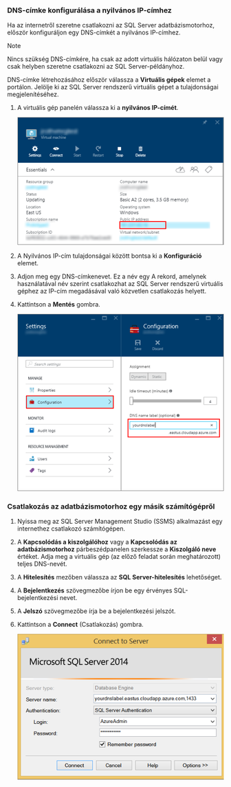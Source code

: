 ### <a name="configure-a-dns-label-for-the-public-ip-address"></a>DNS-címke konfigurálása a nyilvános IP-címhez
Ha az internetről szeretne csatlakozni az SQL Server adatbázismotorhoz, először konfiguráljon egy DNS-címkét a nyilvános IP-címhez.

> [!NOTE]
> Nincs szükség DNS-címkére, ha csak az adott virtuális hálózaton belül vagy csak helyben szeretne csatlakozni az SQL Server-példányhoz.
> 
> 

DNS-címke létrehozásához először válassza a **Virtuális gépek** elemet a portálon. Jelölje ki az SQL Server rendszerű virtuális gépet a tulajdonságai megjelenítéséhez.

1. A virtuális gép panelén válassza ki a **nyilvános IP-címét**.
   
    ![nyilvános IP-cím](./media/virtual-machines-sql-server-connection-steps/rm-public-ip-address.png)
2. A Nyilvános IP-cím tulajdonságai között bontsa ki a **Konfiguráció** elemet.
3. Adjon meg egy DNS-címkenevet. Ez a név egy A rekord, amelynek használatával név szerint csatlakozhat az SQL Server rendszerű virtuális géphez az IP-cím megadásával való közvetlen csatlakozás helyett.
4. Kattintson a **Mentés** gombra.
   
    ![dns-címke](./media/virtual-machines-sql-server-connection-steps/rm-dns-label.png)

### <a name="connect-to-the-database-engine-from-another-computer"></a>Csatlakozás az adatbázismotorhoz egy másik számítógépről
1. Nyissa meg az SQL Server Management Studio (SSMS) alkalmazást egy internethez csatlakozó számítógépen.
2. A **Kapcsolódás a kiszolgálóhoz** vagy a **Kapcsolódás az adatbázismotorhoz** párbeszédpanelen szerkessze a **Kiszolgáló neve** értéket. Adja meg a virtuális gép (az előző feladat során meghatározott) teljes DNS-nevét.
3. A **Hitelesítés** mezőben válassza az **SQL Server-hitelesítés** lehetőséget.
4. A **Bejelentkezés** szövegmezőbe írjon be egy érvényes SQL-bejelentkezési nevet.
5. A **Jelszó** szövegmezőbe írja be a bejelentkezési jelszót.
6. Kattintson a **Connect** (Csatlakozás) gombra.
   
    ![ssms connect](./media/virtual-machines-sql-server-connection-steps/rm-ssms-connect.png)

